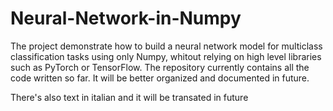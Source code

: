 # Neural-Network-in-Numpy
The project demonstrate how to build a neural network model for multiclass classification tasks using only Numpy, 
whitout relying on high level libraries such as PyTorch or TensorFlow. 
The repository currently contains all the code written so far. It will be better organized and documented in future.

There's also text in italian and it will be transated in future
